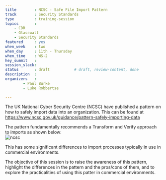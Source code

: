 ```yaml
---
title        : NCSC - Safe File Import Pattern
track        : Security Standards
type         : training-session
topics       :
    - CDR
    - Glasswall
    - Security Standards
featured     : yes
when_week    : two
when_day     : 11th - Thursday
when_time    : WS-2
hey_summit   :
session_slack: 
status       : draft           # draft, review-content, done
description  : 
organizers   : 
        - Paul Burke
        - Luke Robbertse

---
```


The UK National Cyber Security Centre (NCSC) have published a pattern on how to safely import data into an organization.  This can be found at https://www.ncsc.gov.uk/guidance/pattern-safely-importing-data  

The pattern fundamentally recommends a Transform and Verify approach to imports as shown below:  
![ncsc](https://user-images.githubusercontent.com/44669617/83662752-da6af280-a5bf-11ea-8947-92c5d036466b.jpg)  

This has some significant differences to import processes typically in use in commercial environments.     

The objective of this session is to raise the awareness of this pattern, highlight the differences in the pattern and the pros/cons of them, and to explore the practicalities of using this patter in commercial environments.  


